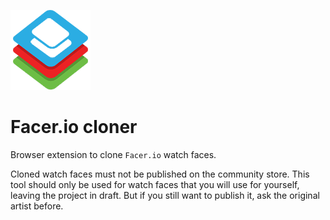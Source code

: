 ![](./img/icon-128.png)
# Facer.io cloner
Browser extension to clone `Facer.io` watch faces.

Cloned watch faces must not be published on the community store.
This tool should only be used for watch faces that you will use for yourself, leaving the project in draft.
But if you still want to publish it, ask the original artist before.
